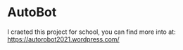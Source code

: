 # AutoBot

I craeted this project for school, you can find more into at: https://autorobot2021.wordpress.com/
